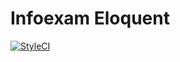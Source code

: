 # Infoexam Eloquent

[![StyleCI](https://styleci.io/repos/77275392/shield)](https://styleci.io/repos/77275392)
